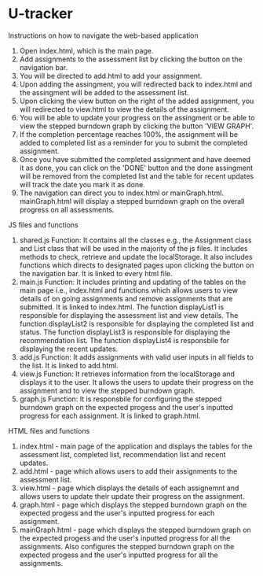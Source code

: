 # U-tracker 
Instructions on how to navigate the web-based application
1. Open index.html, which is the main page. 
2. Add assignments to the assessment list by clicking the button on the navigation bar. 
3. You will be directed to add.html to add your assignment. 
4. Upon adding the assingment, you will redirected back to index.html and the assingment will be added to the assessment list. 
5. Upon clicking the view button on the right of the added assignment, you will redirected to view.html to view the details of the assignment.
6. You will be able to update your progress on the assingment or be able to view the stepped burndown graph by clicking the button 'VIEW GRAPH'.
7. If the completion percentage reaches 100%, the assignment will be added to completed list as a reminder for you to submit the completed assignment.
8. Once you have submitted the completed assignment and have deemed it as done, you can click on the 'DONE' button and the done assingment will be removed from the completed list and the table for recent updates will track the date you mark it as done. 
9. The navigation can direct you to index.html or mainGraph.html. mainGraph.html will display a stepped burndown graph on the overall progress on all assessments.  

JS files and functions 
1. shared.js 
Function: It contains all the classes e.g., the Assignment class and List class that will be used in the majority of the js files. It includes methods to check, retrieve and update the localStorage. It also includes functions which directs to designated pages upon clicking the button on the navigation bar. It is linked to every html file. 
2. main.js 
Function: It includes printing and updating of the tables on the main page i.e., index.html and functions which allows users to view details of on going assignments and remove assignments that are submitted. It is linked to index.html.
The function displayList1 is responsible for displaying the assessment list and view details.
The function displayList2 is responsible for displaying the completed list and status.
The function displayList3 is responsible for displaying the recommendation list. 
The function displayList4 is responsbile for displaying the recent updates. 
3. add.js
Function: It adds assignments with valid user inputs in all fields to the list. It is linked to add.html.
4. view.js
Function: It retrieves information from the localStorage and displays it to the user. It allows the users to update their progress on the assignment and to view the stepped burndown graph.
5. graph.js
Function: It is responsbile for configuring the stepped burndown graph on the expected progess and the user's inputted progress for each assignment. It is linked to graph.html.

HTML files and functions 
1. index.html - main page of the application and displays the tables for the assessment list, completed list, recommendation list and recent updates. 
2. add.html - page which allows users to add their assignments to the assessment list. 
3. view.html - page which displays the details of each assignemnt and allows users to update their update their progress on the assignment. 
4. graph.html - page which displays the stepped burndown graph on the expected progess and the user's inputted progress for each assignment.
5. mainGraph.html - page which displays the stepped burndown graph on the expected progess and the user's inputted progress for all the assignments. Also configures the stepped burndown graph on the expected progess and the user's inputted progress for all the assignments.
